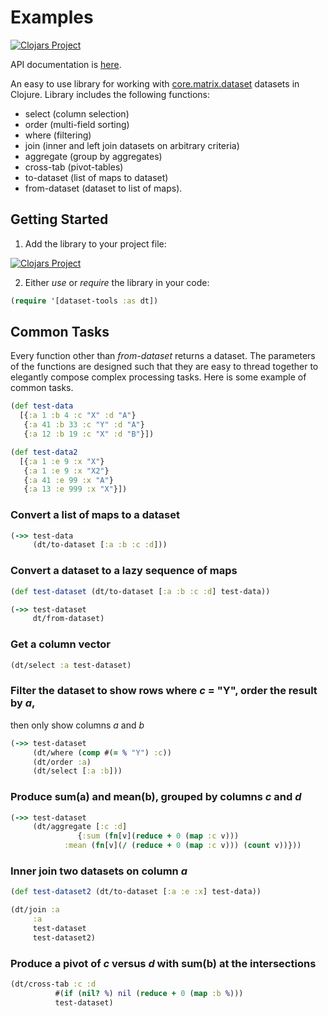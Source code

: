 # Examples

[![Clojars Project](https://img.shields.io/clojars/v/dataset-tools.svg)](https://clojars.org/dataset-tools)

API documentation is [here](https://emiruz.github.io/dataset-tools/index.html).

An easy to use library for working with [core.matrix.dataset](https://mikera.github.io/core.matrix/doc/clojure.core.matrix.dataset.html)
datasets in Clojure. Library includes the following functions:

* select (column selection)
* order (multi-field sorting)
* where (filtering)
* join (inner and left join datasets on arbitrary criteria)
* aggregate (group by aggregates)
* cross-tab (pivot-tables)
* to-dataset (list of maps to dataset)
* from-dataset (dataset to list of maps).

## Getting Started

1. Add the library to your project file:

[![Clojars Project](https://img.shields.io/clojars/v/dataset-tools.svg)](https://clojars.org/dataset-tools)

2. Either *use* or *require* the library in your code:

```clojure
(require '[dataset-tools :as dt])
```

## Common Tasks

Every function other than *from-dataset* returns a dataset. The parameters of the functions
are designed such that they are easy to thread together to elegantly compose complex
processing tasks. Here is some example of common tasks.


```clojure
(def test-data
  [{:a 1 :b 4 :c "X" :d "A"}
   {:a 41 :b 33 :c "Y" :d "A"}
   {:a 12 :b 19 :c "X" :d "B"}])

(def test-data2
  [{:a 1 :e 9 :x "X"}
   {:a 1 :e 9 :x "X2"}
   {:a 41 :e 99 :x "A"}
   {:a 13 :e 999 :x "X"}])
```

### Convert a list of maps to a dataset

```clojure
(->> test-data
     (dt/to-dataset [:a :b :c :d]))
```

### Convert a dataset to a lazy sequence of maps

```clojure
(def test-dataset (dt/to-dataset [:a :b :c :d] test-data))

(->> test-dataset
     dt/from-dataset)
```

### Get a column vector

```clojure
(dt/select :a test-dataset)
```

### Filter the dataset to show rows where *c* = "Y", order the result by *a*,
then only show columns *a* and *b*

```clojure
(->> test-dataset
     (dt/where (comp #(= % "Y") :c))
     (dt/order :a)
     (dt/select [:a :b]))
```

### Produce sum(a) and mean(b), grouped by columns *c* and *d*

```clojure
(->> test-dataset
     (dt/aggregate [:c :d]
     		   {:sum (fn[v](reduce + 0 (map :c v)))
		    :mean (fn[v](/ (reduce + 0 (map :c v))) (count v))}))
```

### Inner join two datasets on column *a*

```clojure
(def test-dataset2 (dt/to-dataset [:a :e :x] test-data))

(dt/join :a
	 :a
	 test-dataset
	 test-dataset2)
```

### Produce a pivot of *c* versus *d* with sum(b) at the intersections

```clojure
(dt/cross-tab :c :d
	      #(if (nil? %) nil (reduce + 0 (map :b %)))
	      test-dataset)
```
